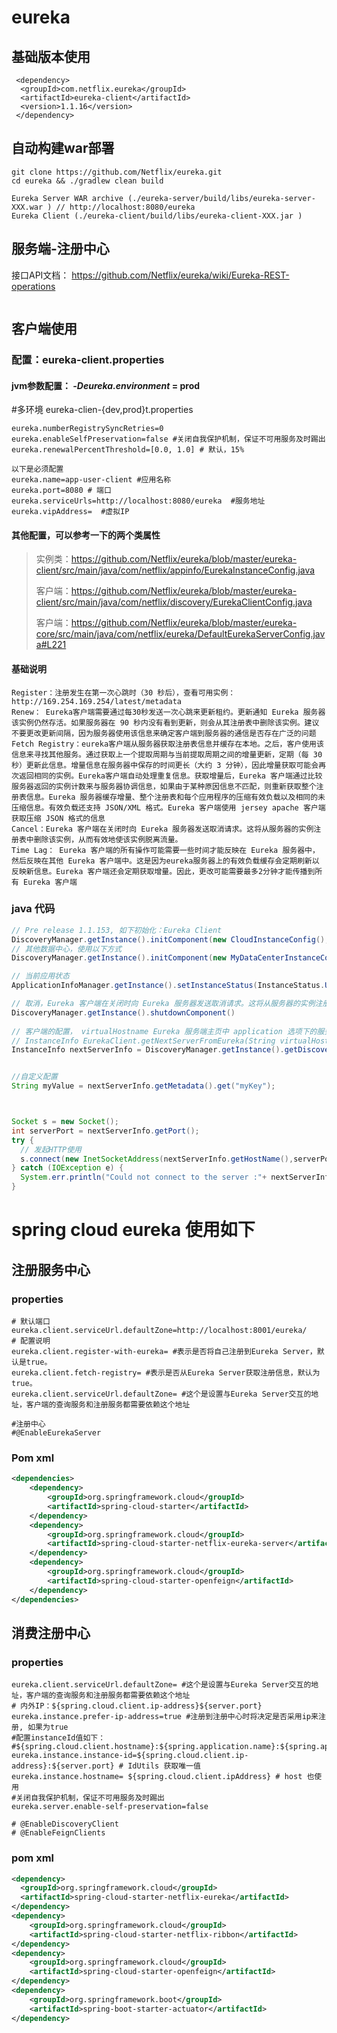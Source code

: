 # eureka

## 基础版本使用

```
 <dependency>
  <groupId>com.netflix.eureka</groupId>
  <artifactId>eureka-client</artifactId>
  <version>1.1.16</version>
 </dependency>
```

## 自动构建war部署

```
git clone https://github.com/Netflix/eureka.git
cd eureka && ./gradlew clean build

Eureka Server WAR archive (./eureka-server/build/libs/eureka-server-XXX.war ) // http://localhost:8080/eureka 
Eureka Client (./eureka-client/build/libs/eureka-client-XXX.jar )
```

## 服务端-注册中心

接口API文档： https://github.com/Netflix/eureka/wiki/Eureka-REST-operations

```

```



## 客户端使用

### 配置：eureka-client.properties

#### jvm参数配置： *-Deureka.environment* = prod

#多环境 eureka-clien-{dev,prod}t.properties

```properties
eureka.numberRegistrySyncRetries=0
eureka.enableSelfPreservation=false #关闭自我保护机制，保证不可用服务及时踢出
eureka.renewalPercentThreshold=[0.0, 1.0] # 默认，15%

以下是必须配置
eureka.name=app-user-client #应用名称
eureka.port=8080 # 端口
eureka.serviceUrls=http://localhost:8080/eureka  #服务地址
eureka.vipAddress=  #虚拟IP

```

#### 其他配置，可以参考一下的两个类属性

> 实例类：https://github.com/Netflix/eureka/blob/master/eureka-client/src/main/java/com/netflix/appinfo/EurekaInstanceConfig.java
>
> 客户端：https://github.com/Netflix/eureka/blob/master/eureka-client/src/main/java/com/netflix/discovery/EurekaClientConfig.java
>
> 客户端：https://github.com/Netflix/eureka/blob/master/eureka-core/src/main/java/com/netflix/eureka/DefaultEurekaServerConfig.java#L221

#### 基础说明

```
Register：注册发生在第一次心跳时（30 秒后），查看可用实例：http://169.254.169.254/latest/metadata
Renew： Eureka客户端需要通过每30秒发送一次心跳来更新租约。更新通知 Eureka 服务器该实例仍然存活。如果服务器在 90 秒内没有看到更新，则会从其注册表中删除该实例。建议不要更改更新间隔，因为服务器使用该信息来确定客户端到服务器的通信是否存在广泛的问题
Fetch Registry：eureka客户端从服务器获取注册表信息并缓存在本地。之后，客户使用该信息来寻找其他服务。通过获取上一个提取周期与当前提取周期之间的增量更新，定期（每 30 秒）更新此信息。增量信息在服务器中保存的时间更长（大约 3 分钟），因此增量获取可能会再次返回相同的实例。Eureka客户端自动处理重复信息。获取增量后，Eureka 客户端通过比较服务器返回的实例计数来与服务器协调信息，如果由于某种原因信息不匹配，则重新获取整个注册表信息。Eureka 服务器缓存增量、整个注册表和每个应用程序的压缩有效负载以及相同的未压缩信息。有效负载还支持 JSON/XML 格式。Eureka 客户端使用 jersey apache 客户端获取压缩 JSON 格式的信息
Cancel：Eureka 客户端在关闭时向 Eureka 服务器发送取消请求。这将从服务器的实例注册表中删除该实例，从而有效地使该实例脱离流量。
Time Lag： Eureka 客户端的所有操作可能需要一些时间才能反映在 Eureka 服务器中，然后反映在其他 Eureka 客户端中。这是因为eureka服务器上的有效负载缓存会定期刷新以反映新信息。Eureka 客户端还会定期获取增量。因此，更改可能需要最多2分钟才能传播到所有 Eureka 客户端
```



### java 代码

```java
// Pre release 1.1.153, 如下初始化：Eureka Client
DiscoveryManager.getInstance().initComponent(new CloudInstanceConfig(),new DefaultEurekaClientConfig());
// 其他数据中心，使用以下方式
DiscoveryManager.getInstance().initComponent(new MyDataCenterInstanceConfig(),new DefaultEurekaClientConfig());

// 当前应用状态
ApplicationInfoManager.getInstance().setInstanceStatus(InstanceStatus.UP)

// 取消，Eureka 客户端在关闭时向 Eureka 服务器发送取消请求。这将从服务器的实例注册表中删除该实例，从而有效地使该实例脱离流量。
DiscoveryManager.getInstance().shutdownComponent()
  
// 客户端的配置， virtualHostname Eureka 服务端主页中 application 选项下的服务名称，表示是否为 https 方式
// InstanceInfo EurekaClient.getNextServerFromEureka(String virtualHostname, boolean secure)
InstanceInfo nextServerInfo = DiscoveryManager.getInstance().getDiscoveryClient().getNextServerFromEureka(virtualHostname, false);


//自定义配置
String myValue = nextServerInfo.getMetadata().get("myKey");



Socket s = new Socket();
int serverPort = nextServerInfo.getPort();
try {
  // 发起HTTP使用
  s.connect(new InetSocketAddress(nextServerInfo.getHostName(),serverPort));
} catch (IOException e) {
  System.err.println("Could not connect to the server :"+ nextServerInfo.getHostName() + " at port " + serverPort);
}

```

# spring cloud eureka 使用如下 

## 注册服务中心

### properties

```properties
# 默认端口
eureka.client.serviceUrl.defaultZone=http://localhost:8001/eureka/
# 配置说明
eureka.client.register-with-eureka= #表示是否将自己注册到Eureka Server，默认是true。
eureka.client.fetch-registry= #表示是否从Eureka Server获取注册信息，默认为true。
eureka.client.serviceUrl.defaultZone= #这个是设置与Eureka Server交互的地址，客户端的查询服务和注册服务都需要依赖这个地址

#注册中心
#@EnableEurekaServer
```

### Pom xml

```xml
<dependencies>
	<dependency>
		<groupId>org.springframework.cloud</groupId>
		<artifactId>spring-cloud-starter</artifactId>
	</dependency>
	<dependency>
		<groupId>org.springframework.cloud</groupId>
		<artifactId>spring-cloud-starter-netflix-eureka-server</artifactId>
	</dependency>
	<dependency>
		<groupId>org.springframework.cloud</groupId>
		<artifactId>spring-cloud-starter-openfeign</artifactId>
	</dependency>
</dependencies>
```



## 消费注册中心

### properties

```properties
eureka.client.serviceUrl.defaultZone= #这个是设置与Eureka Server交互的地址，客户端的查询服务和注册服务都需要依赖这个地址
# 内外IP：${spring.cloud.client.ip-address}${server.port}
eureka.instance.prefer-ip-address=true #注册到注册中心时将决定是否采用ip来注册, 如果为true
#配置instanceId值如下：
#${spring.cloud.client.hostname}:${spring.application.name}:${spring.application.instance_id:${server.port}}
eureka.instance.instance-id=${spring.cloud.client.ip-address}:${server.port} # IdUtils 获取唯一值
eureka.instance.hostname= ${spring.cloud.client.ipAddress} # host 也使用
#关闭自我保护机制，保证不可用服务及时踢出
eureka.server.enable-self-preservation=false

# @EnableDiscoveryClient
# @EnableFeignClients
```

### pom xml

```xml
<dependency>
  <groupId>org.springframework.cloud</groupId>
  <artifactId>spring-cloud-starter-netflix-eureka</artifactId>
</dependency>
<dependency>
	<groupId>org.springframework.cloud</groupId>
	<artifactId>spring-cloud-starter-netflix-ribbon</artifactId>
</dependency>
<dependency>
	<groupId>org.springframework.cloud</groupId>
	<artifactId>spring-cloud-starter-openfeign</artifactId>
</dependency>
<dependency>
	<groupId>org.springframework.boot</groupId>
	<artifactId>spring-boot-starter-actuator</artifactId>
</dependency>
```

